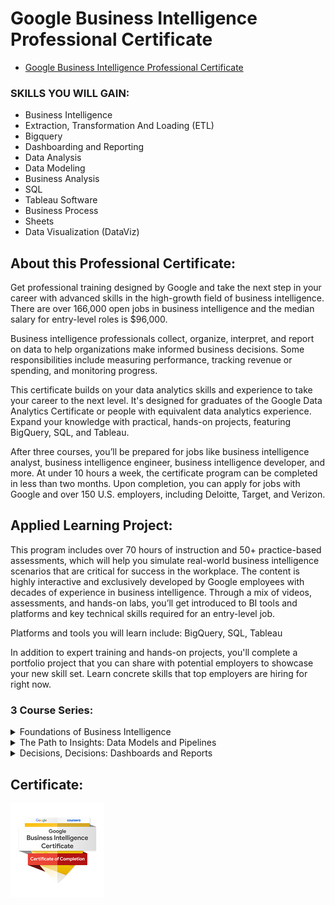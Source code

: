 # Google Business Intelligence Professional Certificate

- [Google Business Intelligence Professional Certificate](https://www.coursera.org/professional-certificates/google-business-intelligence)


### SKILLS YOU WILL GAIN:
- Business Intelligence
- Extraction, Transformation And Loading (ETL)
- Bigquery
- Dashboarding and Reporting
- Data Analysis
- Data Modeling
- Business Analysis
- SQL
- Tableau Software
- Business Process
- Sheets
- Data Visualization (DataViz)



## About this Professional Certificate:
Get professional training designed by Google and take the next step in your career with advanced skills in the high-growth field of business intelligence. There are over 166,000 open jobs in business intelligence and the median salary for entry-level roles is $96,000.

Business intelligence professionals collect, organize, interpret, and report on data to help organizations make informed business decisions. Some responsibilities include measuring performance, tracking revenue or spending, and monitoring progress.

This certificate builds on your data analytics skills and experience to take your career to the next level. It's designed for graduates of the 
Google Data Analytics Certificate
 or people with equivalent data analytics experience. Expand your knowledge with practical, hands-on projects, featuring BigQuery, SQL, and Tableau.

After three courses, you’ll be prepared for jobs like business intelligence analyst, business intelligence engineer, business intelligence developer, and more. At under 10 hours a week, the certificate program can be completed in less than two months. Upon completion, you can apply for jobs with Google and over 150 U.S. employers, including Deloitte, Target, and Verizon.

## Applied Learning Project:
This program includes over 70 hours of instruction and 50+ practice-based assessments, which will help you simulate real-world business intelligence scenarios that are critical for success in the workplace. The content is highly interactive and exclusively developed by Google employees with decades of experience in business intelligence. Through a mix of videos, assessments, and hands-on labs, you’ll get introduced to BI tools and platforms and key technical skills required for an entry-level job.

Platforms and tools you will learn include: BigQuery, SQL, Tableau

In addition to expert training and hands-on projects, you'll complete a portfolio project that you can share with potential employers to showcase your new skill set. Learn concrete skills that top employers are hiring for right now.

### 3 Course Series:
<details>
  <summary>Foundations of Business Intelligence</summary>

  <h6 align="left">
This is the first of three courses in the Google Business Intelligence Certificate, which will help develop the skills needed to apply for entry-level roles as a business intelligence (BI) professional. People who work in BI help organizations access the right data, use data to help businesses grow and improve, and put insights into action. In this course, you’ll discover the role of BI professionals within an organization and explore BI tools you can use on the job. 

Google employees who currently work in BI will guide you through this course by providing hands-on activities that simulate job tasks, sharing examples from their day-to-day work, and helping you build business intelligence skills to prepare for a career in the field. 

Learners who complete the three courses in this certificate program will have the skills needed to apply for business intelligence jobs. This certificate program assumes prior knowledge of foundational analytical principles, skills, and tools covered in the Google Data Analytics Certificate.  

By the end of this course, you will:
- Make key distinctions between business intelligence (BI) and data analysis
- Explore how data is used in business processes and decision-making 
- Describe ways that BI professionals impact their organizations
- Identify the uses and benefits of BI tools, including data models, pipelines, data visualizations, and dashboards
- Acquire, manipulate, and integrate data using key BI concepts
- Select and define metrics that are relevant to project goals and stakeholder questions
- Develop and execute a BI project by working with stakeholders to determine project requirements, execute tasks, and deliver insights that guide decision-making

</h6>

</details>

<details>
  <summary>The Path to Insights: Data Models and Pipelines</summary>

<h6 align="left">
This is the second of three courses in the Google Business Intelligence Certificate. In this course, you'll explore data modeling and how databases are designed. Then you’ll learn about extract, transform, load (ETL) processes that extract data from source systems, transform it into formats that enable analysis, and drive business processes and goals.

Google employees who currently work in BI will guide you through this course by providing hands-on activities that simulate job tasks, sharing examples from their day-to-day work, and helping you build business intelligence skills to prepare for a career in the field. 

Learners who complete the three courses in this certificate program will have the skills needed to apply for business intelligence jobs. This certificate program assumes prior knowledge of foundational analytical principles, skills, and tools covered in the Google Data Analytics Certificate.   

By the end of this course, you will:
- Determine which data models are appropriate for different business requirements
- Describe the difference between creating and interacting with a data model
- Create data models to address different types of questions 
- Explain the parts of the extract, transform, load (ETL) process and tools used in ETL
- Understand extraction processes and tools for different data storage systems
- Design an ETL process that meets organizational and stakeholder needs 
- Design data pipelines to automate BI processes
</h6>

</details>

<details>
  <summary>Decisions, Decisions: Dashboards and Reports</summary>

<h6 align="left">
You’re almost there! This is the third and final course in the Google Business Intelligence Certificate. In this course, you’ll apply your understanding of stakeholder needs, plan and create BI visuals, and design reporting tools, including dashboards. You’ll also explore how to answer business questions with flexible and interactive dashboards that can monitor data over long periods of time.

Google employees who currently work in BI will guide you through this course by providing hands-on activities that simulate job tasks, sharing examples from their day-to-day work, and helping you build business intelligence skills to prepare for a career in the field. 

Learners who complete the three courses in this certificate program will have the skills needed to apply for business intelligence jobs. This certificate program assumes prior knowledge of foundational analytical principles, skills, and tools covered in the Google Data Analytics Certificate.  

By the end of this course, you will:
- Explain how BI visualizations answer business questions
- Identify complications that may arise during the creation of BI visualizations
- Produce charts that represent BI data monitored over time
- Use dashboard and reporting tools
- Build dashboards using best practices to meet stakeholder needs
- Iterate on a dashboard to meet changing project requirements
- Design BI presentations to share insights with stakeholders
- Create or update a resume and prepare for BI interviews
</h6>
</details>


## Certificate:

![cert](google-business-intelligence-professional-certificate.png)
